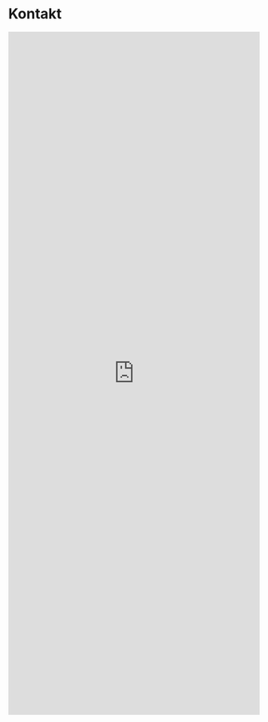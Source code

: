 # Kontakt

<script src="https://static.airtable.com/js/embed/embed_snippet_v1.js"></script><iframe class="airtable-embed airtable-dynamic-height" src="https://airtable.com/embed/shrh95Xh5pfggLLeI?backgroundColor=green" frameborder="0" onmousewheel="" width="100%" height="1370"></iframe>
